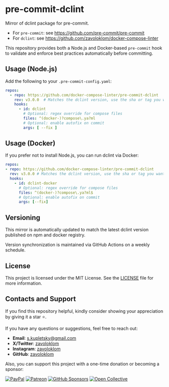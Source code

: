 # pre-commit-dclint

Mirror of dclint package for pre-commit.

- For `pre-commit`: see https://github.com/pre-commit/pre-commit
- For `dclint`: see https://github.com/zavoloklom/docker-compose-linter

This repository provides both a Node.js and Docker-based `pre-commit` hook to validate and enforce best practices
automatically before committing.

## Usage (Node.js)

Add the following to your `.pre-commit-config.yaml`:

```yaml
repos:
  - repo: https://github.com/docker-compose-linter/pre-commit-dclint
    rev: v3.0.0  # Matches the dclint version, use the sha or tag you want to point at
    hooks:
      - id: dclint
        # Optional: regex override for compose files
        files: ^(docker-)?compose\.ya?ml
        # Optional: enable autofix on commit
        args: [ --fix ]  
```

## Usage (Docker)

If you prefer not to install Node.js, you can run dclint via Docker:

```yaml
repos:
- repo: https://github.com/docker-compose-linter/pre-commit-dclint
  rev: v3.0.0 # Matches the dclint version, use the sha or tag you want to point at
  hooks:
    - id: dclint-docker
      # Optional: regex override for compose files
      files: ^(docker-)?compose\.ya?ml$
      # Optional: enable autofix on commit
      args: [--fix]
```

## Versioning

This mirror is automatically updated to match the latest dclint version published on npm and docker registry.

Version synchronization is maintained via GitHub Actions on a weekly schedule.

## License

This project is licensed under the MIT License. See the [LICENSE](./LICENSE) file for more information.

## Contacts and Support

If you find this repository helpful, kindly consider showing your appreciation by giving it a star ⭐.

If you have any questions or suggestions, feel free to reach out:

- **Email**: [s.kupletsky@gmail.com](mailto:s.kupletsky@gmail.com)
- **Х/Twitter**: [zavoloklom](https://x.com/zavoloklom)
- **Instagram**: [zavoloklom](https://www.instagram.com/zavoloklom/)
- **GitHub**: [zavoloklom](https://github.com/zavoloklom)

Also, you can support this project with a one-time donation or becoming a sponsor:

[![PayPal](https://img.shields.io/badge/PayPal-00457C?style=for-the-badge&logo=paypal&logoColor=white)](https://www.paypal.com/donate/?hosted_button_id=J8KS3RUFKSHDL)
[![Patreon](https://img.shields.io/badge/Patreon-F96854?style=for-the-badge&logo=patreon&logoColor=white)](https://www.patreon.com/c/zavoloklom)
[![GitHub Sponsors](https://img.shields.io/badge/GitHub%20Sponsors-171515?style=for-the-badge&logo=github&logoColor=white)](https://github.com/sponsors/docker-compose-linter)
[![Open Collective](https://img.shields.io/badge/Open%20Collective-3385FF?style=for-the-badge&logo=opencollective&logoColor=white)](https://opencollective.com/dclint)
